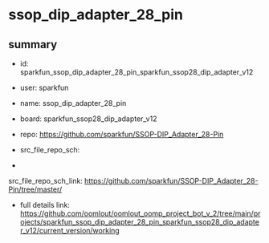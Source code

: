 # ssop_dip_adapter_28_pin
 
## summary 
* id: sparkfun_ssop_dip_adapter_28_pin_sparkfun_ssop28_dip_adapter_v12
* user: sparkfun
* name: ssop_dip_adapter_28_pin
* board: sparkfun_ssop28_dip_adapter_v12
* repo: https://github.com/sparkfun/SSOP-DIP_Adapter_28-Pin



* src_file_repo_sch: 
*
 src_file_repo_sch_link: https://github.com/sparkfun/SSOP-DIP_Adapter_28-Pin/tree/master/
* full details link: https://github.com/oomlout/oomlout_oomp_project_bot_v_2/tree/main/projects/sparkfun_ssop_dip_adapter_28_pin_sparkfun_ssop28_dip_adapter_v12/current_version/working  






